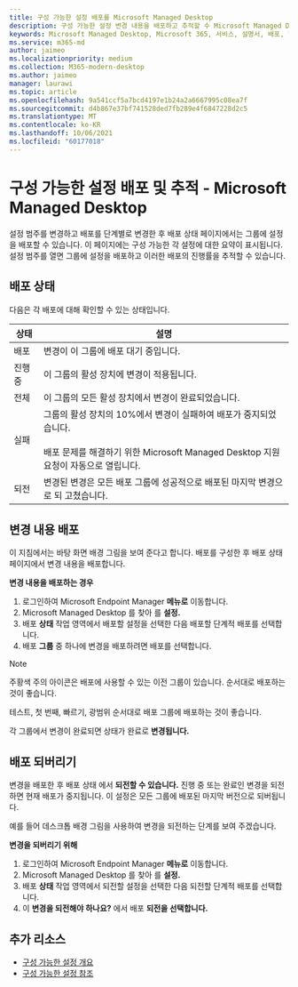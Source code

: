 ```yaml
---
title: 구성 가능한 설정 배포를 Microsoft Managed Desktop
description: 구성 가능한 설정 변경 내용을 배포하고 추적할 수 Microsoft Managed Desktop.
keywords: Microsoft Managed Desktop, Microsoft 365, 서비스, 설명서, 배포, 단계적 배포, 구성 가능한 설정
ms.service: m365-md
author: jaimeo
ms.localizationpriority: medium
ms.collection: M365-modern-desktop
ms.author: jaimeo
manager: laurawi
ms.topic: article
ms.openlocfilehash: 9a541ccf5a7bcd4197e1b24a2a6667995c08ea7f
ms.sourcegitcommit: d4b867e37bf741528ded7fb289e4f6847228d2c5
ms.translationtype: MT
ms.contentlocale: ko-KR
ms.lasthandoff: 10/06/2021
ms.locfileid: "60177018"
---
```

# <a name="deploy-and-track-configurable-settings---microsoft-managed-desktop"></a>구성 가능한 설정 배포 및 추적 - Microsoft Managed Desktop

설정 범주를 변경하고 배포를 단계별로 변경한 후 배포 상태 페이지에서는 그룹에 설정을 배포할 수 있습니다. 이 페이지에는 구성 가능한 각 설정에 대한 요약이 표시됩니다. 설정 범주를 열면 그룹에 설정을 배포하고 이러한 배포의 진행률을 추적할 수 있습니다.

## <a name="deployment-statuses"></a>배포 상태

다음은 각 배포에 대해 확인할 수 있는 상태입니다.

상태 | 설명
--- | ---
배포 | 변경이 이 그룹에 배포 대기 중입니다.
진행 중 | 이 그룹의 활성 장치에 변경이 적용됩니다.
전체 | 이 그룹의 모든 활성 장치에서 변경이 완료되었습니다.
실패 | 그룹의 활성 장치의 10%에서 변경이 실패하여 배포가 중지되었습니다.<br><br> 배포 문제를 해결하기 위한 Microsoft Managed Desktop 지원 요청이 자동으로 열립니다.
되전 | 변경된 변경은 모든 배포 그룹에 성공적으로 배포된 마지막 변경으로 되 고쳤습니다.

## <a name="deploy-changes"></a>변경 내용 배포

이 지침에서는 바탕 화면 배경 그림을 보여 준다고 합니다. 배포를 구성한 후 배포 상태 페이지에서 변경 내용을 배포합니다.

**변경 내용을 배포하는 경우**

1. 로그인하여 [](https://endpoint.microsoft.com/) Microsoft Endpoint Manager **메뉴로** 이동합니다.
2. Microsoft Managed Desktop 를 찾아 를 **설정.**
3. 배포 **상태** 작업 영역에서 배포할 설정을 선택한 다음 배포할 단계적 배포를 선택합니다.
4. 배포 **그룹** 중 하나에 변경을 배포하려면 배포를 선택합니다.

> [!NOTE]
> 주황색 주의 아이콘은 배포에 사용할 수 있는 이전 그룹이 있습니다. 순서대로 배포하는 것이 좋습니다.

<!-- Needs picture updated to show MEM ![Deployment status workspace. Trusted sites pane on the right. In the Deployment groups section are three columns: deployment groups, devices, and status. In the status column, "deploy" is highlighted.](../../media/1deployedit.png) -->

테스트, 첫 번째, 빠르기, 광범위 순서대로 배포 그룹에 배포하는 것이 좋습니다. 

각 그룹에서 변경이 완료되면 상태가 완료로 **변경됩니다.**

<!-- Needs picture updated to show MEM ![Deployment status workspace with columns for date updated, version, test, first, fast, and broad. The Proxy row is expanded, showing a dated setting flagged as "complete" in each of the four deployment groups.](../../media/2completeedit.png) -->

## <a name="revert-deployment"></a>배포 되버리기

변경을 배포한 후 배포 상태 에서 **되전할 수 있습니다.** 진행 중 또는 완료인  변경을 되전하면 현재 배포가 중지됩니다. 이 설정은 모든 그룹에 배포된 마지막 버전으로 되버됩니다.

예를 들어 데스크톱 배경 그림을 사용하여 변경을 되전하는 단계를 보여 주겠습니다. 

**변경을 되버리기 위해**

1. 로그인하여 [](https://endpoint.microsoft.com/) Microsoft Endpoint Manager **메뉴로** 이동합니다.
2. Microsoft Managed Desktop 를 찾아 를 **설정.**
3. 배포 **상태** 작업 영역에서 되전할 설정을 선택한 다음 되전할 단계적 배포를 선택합니다.
4. 이 **변경을 되전해야 하나요?** 에서 배포 **되전을 선택합니다.**

<!-- Needs picture updated to show MEM ![Deployment status workspace. Browser start pages is selected, opening a pane on the right side with data about the submitted change and its status. At the bottom is the "need to revert this change" area where you can select "Revert deployment."](../../media/3revert.png) -->

## <a name="additional-resources"></a>추가 리소스

- [구성 가능한 설정 개요](config-setting-overview.md)
- [구성 가능한 설정 참조](config-setting-ref.md) 
